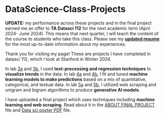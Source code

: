 # DataScience-Class-Projects

**UPDATE:** my performance across these projects and in the final project earned me an offer to **TA Datasci 112** for the next academic term (April 2024- June 2024). This means that next quarter, I will teach the content of the course to students who take this class. Please see my [**updated resume**](https://github.com/claudiamoses/DataScience-Class-Projects/blob/038e8cada85544d92536fd1826ef487e6066f71a/1RESUME.pdf) for the most up-to-date information about my experiences.

Thank you for visiting my page! These are projects I have completed in datasci 112, which I took at Stanford in Winter 2024.

In lab [3a](https://github.com/claudiamoses/DataScience-Class-Projects/blob/5ca645882bffdda4047a8ab4677110df7ed02f4b/Lab_3A.ipynb) and [3b](https://github.com/claudiamoses/DataScience-Class-Projects/blob/5cf7fc2a50e5370888f6c35f61ca869c84d85c0d/Lab_3B.ipynb), I used **text-processing and regression techniques** to **visualize trends** in the data. In lab [4a](https://github.com/claudiamoses/DataScience-Class-Projects/blob/28fefddd6bceb823ecd79d1d3a8a59fc65058d2c/Lab_4A.ipynb) and [4b](https://github.com/claudiamoses/DataScience-Class-Projects/blob/ac778cefeb5b01fb6b327ef92ea0d7a684b4bb44/Lab_4B.ipynb), I fit and tuned **machine learning models to make predictions** based on a mix of quantitative, categorical, and textual data. In lab [5a](https://github.com/claudiamoses/DataScience-Class-Projects/blob/a7529c0026a8d7b905c53c9765a07ea475425830/Lab_5A.ipynb) and [5b](https://github.com/claudiamoses/DataScience-Class-Projects/blob/009fc3141b448db67f74e53cc40322b5c9166049/Lab_5B.ipynb), I utilized web scraping and unigram and bigram algorithms to produce **generative AI models**.

I have uploaded a final project which uses techniques including **machine learning and web scraping**. Read about it in the [ABOUT FINAL PROJECT](https://github.com/claudiamoses/DataScience-Class-Projects/blob/459d9c3e807de8b63f43b28ad0cb5631c113d8d0/ABOUT%20FINAL%20PROJECT) file and [Data sci poster PDF](https://github.com/claudiamoses/DataScience-Class-Projects/blob/2db305909a381bd70166e50c89ef764408b8b460/DATASCI%20poster%20template.pdf) file.
